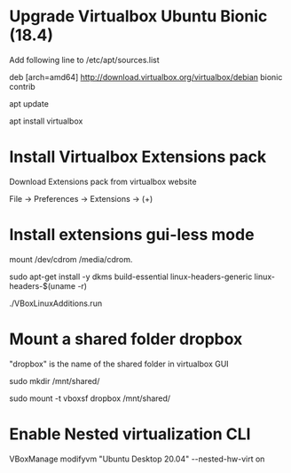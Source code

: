 # Upgrade Virtualbox Ubuntu Bionic (18.4)

Add following line to /etc/apt/sources.list

deb [arch=amd64] http://download.virtualbox.org/virtualbox/debian bionic contrib

apt update

apt install virtualbox


# Install Virtualbox Extensions pack

Download Extensions pack from virtualbox website

File -> Preferences -> Extensions -> (+)


# Install extensions gui-less mode

mount /dev/cdrom /media/cdrom.

sudo apt-get install -y dkms build-essential linux-headers-generic linux-headers-$(uname -r)

./VBoxLinuxAdditions.run


# Mount a shared folder dropbox

"dropbox" is the name of the shared folder in virtualbox GUI

sudo mkdir /mnt/shared/

sudo mount -t vboxsf dropbox /mnt/shared/


# Enable Nested virtualization CLI

VBoxManage modifyvm "Ubuntu Desktop 20.04" --nested-hw-virt on
